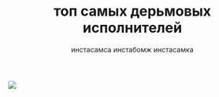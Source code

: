 <html>

<body>
<header>
<h1>топ самых дерьмовых исполнителей</h1>
<a>инстасамса</a>
<a>инстабомж</a>
<a>инстасамка</a>
</header>

<img src="https://focus.ua/static/storage/thumbs/x600/2/ad/1762164f-d216674d63a2e6bf9eff5231f0d1ead2.jpg?v=0039_1" />
</body>
</html>
